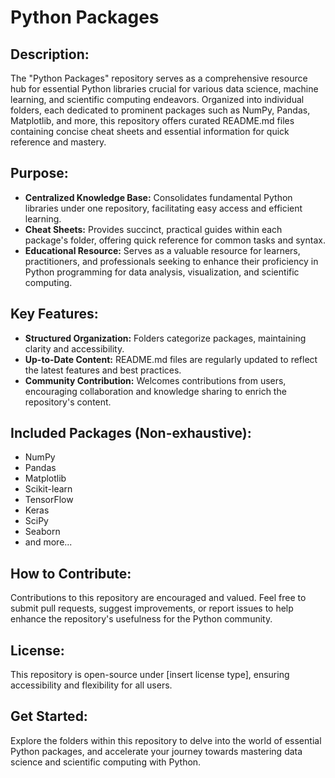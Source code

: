 # Python Packages

## Description:
The "Python Packages" repository serves as a comprehensive resource hub for essential Python libraries crucial for various data science, machine learning, and scientific computing endeavors. Organized into individual folders, each dedicated to prominent packages such as NumPy, Pandas, Matplotlib, and more, this repository offers curated README.md files containing concise cheat sheets and essential information for quick reference and mastery.

## Purpose:
- **Centralized Knowledge Base:** Consolidates fundamental Python libraries under one repository, facilitating easy access and efficient learning.
- **Cheat Sheets:** Provides succinct, practical guides within each package's folder, offering quick reference for common tasks and syntax.
- **Educational Resource:** Serves as a valuable resource for learners, practitioners, and professionals seeking to enhance their proficiency in Python programming for data analysis, visualization, and scientific computing.

## Key Features:
- **Structured Organization:** Folders categorize packages, maintaining clarity and accessibility.
- **Up-to-Date Content:** README.md files are regularly updated to reflect the latest features and best practices.
- **Community Contribution:** Welcomes contributions from users, encouraging collaboration and knowledge sharing to enrich the repository's content.

## Included Packages (Non-exhaustive):
- NumPy
- Pandas
- Matplotlib
- Scikit-learn
- TensorFlow
- Keras
- SciPy
- Seaborn
- and more...

## How to Contribute:
Contributions to this repository are encouraged and valued. Feel free to submit pull requests, suggest improvements, or report issues to help enhance the repository's usefulness for the Python community.

## License:
This repository is open-source under [insert license type], ensuring accessibility and flexibility for all users.

## Get Started:
Explore the folders within this repository to delve into the world of essential Python packages, and accelerate your journey towards mastering data science and scientific computing with Python.
